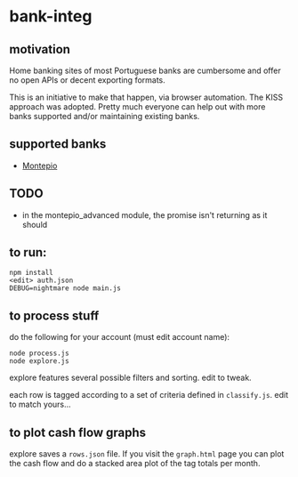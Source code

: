 # bank-integ

## motivation

Home banking sites of most Portuguese banks are cumbersome and offer no open APIs or decent exporting formats.

This is an initiative to make that happen, via browser automation. The KISS approach was adopted.
Pretty much everyone can help out with more banks supported and/or maintaining existing banks.


## supported banks

* [Montepio](https://www.montepio.pt)


## TODO

* in the montepio_advanced module, the promise isn't returning as it should


## to run:

    npm install
    <edit> auth.json
    DEBUG=nightmare node main.js


## to process stuff

do the following for your account (must edit account name):

    node process.js
    node explore.js

explore features several possible filters and sorting. edit to tweak.

each row is tagged according to a set of criteria defined in `classify.js`. edit to match yours...


## to plot cash flow graphs

explore saves a `rows.json` file. If you visit the `graph.html` page you can plot the cash flow and do a stacked area plot of the tag totals per month.
